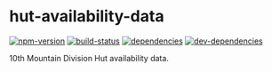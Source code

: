 # hut-availability-data

[![npm-version][npm-version-badge]][npm-version-href]
[![build-status][build-status-badge]][build-status-href]
[![dependencies][dependencies-badge]][dependencies-href]
[![dev-dependencies][dev-dependencies-badge]][dev-dependencies-href]


10th Mountain Division Hut availability data.


[npm-version-badge]: https://img.shields.io/npm/v/hut-availability-data.svg?style=flat-square
[npm-version-href]: https://www.npmjs.com/package/hut-availability-data

[build-status-badge]: https://img.shields.io/travis/scott113341/hut-availability-data/master.svg?style=flat-square
[build-status-href]: https://travis-ci.org/scott113341/hut-availability-data/branches

[dependencies-badge]: https://img.shields.io/david/scott113341/hut-availability-data/master.svg?style=flat-square
[dependencies-href]: https://david-dm.org/scott113341/hut-availability-data/master#info=dependencies

[dev-dependencies-badge]: https://img.shields.io/david/dev/scott113341/hut-availability-data/master.svg?style=flat-square
[dev-dependencies-href]: https://david-dm.org/scott113341/hut-availability-data/master#info=devDependencies
